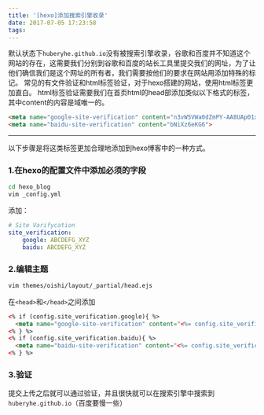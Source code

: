 ```yaml
---
title: '[hexo]添加搜索引擎收录'
date: 2017-07-05 17:23:58
tags:
---
```

默认状态下`huberyhe.github.io`没有被搜索引擎收录，谷歌和百度并不知道这个网站的存在，这需要我们分别到谷歌和百度的站长工具里提交我们的网址，为了让他们确信我们是这个网址的所有者，我们需要按他们的要求在网站用添加特殊的标记。
常见的有文件验证和html标签验证，对于hexo搭建的网站，使用html标签更加直白。
html标签验证需要我们在首页html的head部添加类似以下格式的标签，其中content的内容是域唯一的。
```html
<meta name="google-site-verification" content="n3vW5VWa0dZmPY-AA8UAp01xuVPkN5_IiepW50blPDA">
<meta name="baidu-site-verification" content="bNiXz6eKG6">
```
_ _ _
以下步骤是将这类标签更加合理地添加到hexo博客中的一种方式。
### 1.在hexo的配置文件中添加必须的字段
```bash
cd hexo_blog
vim _config.yml
```
添加：
```yaml
# Site Varifycation
site_verification:
    google: ABCDEFG_XYZ
    baidu: ABCDEFG_XYZ
```
### 2.编辑主题
```bash
vim themes/oishi/layout/_partial/head.ejs
```
在`<head>`和`</head>`之间添加
```html
<% if (config.site_verification.google){ %>
  <meta name="google-site-verification" content="<%= config.site_verification.google %>" />
<% } %>
<% if (config.site_verification.baidu){ %>
  <meta name="baidu-site-verification" content="<%= config.site_verification.baidu %>" />
<% } %>
```
### 3.验证
提交上传之后就可以通过验证，并且很快就可以在搜索引擎中搜索到`huberyhe.github.io`（百度要慢一些）
